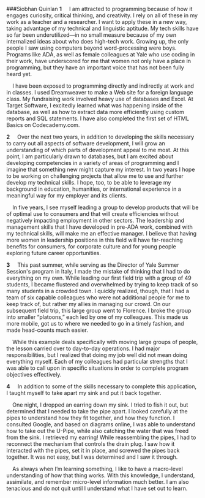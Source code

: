 ###Siobhan Quinlan
**1** &nbsp;&nbsp;&nbsp;&nbsp;I am attracted to programming because of how it engages curiosity, critical thinking, and creativity.
I rely on all of these in my work as a teacher and a researcher. I want to apply these in a new way, taking advantage of my
technical and linguistic aptitude.  My tech skills have so far been underutilized—in no small measure because of my own 
internalized ideas about who does high-tech work.  Growing up, the only people I saw using computers beyond word-processing were
boys. Programs like ADA, as well as female colleagues at Yale who use coding in their work, have underscored for me that women
not only have a place in programming, but they have an important voice that has not been fully heard yet.  

&nbsp;&nbsp;&nbsp;&nbsp;I have been exposed to programming directly and indirectly at work and in classes.  I used Dreamweaver to make a Web site for a
foreign language class.  My fundraising work involved heavy use of databases and Excel.  At Target Software, I excitedly learned
what was happening inside of the database, as well as how to extract data more efficiently using custom reports and SQL
statements.  I have also completed the first set of HTML Basics on Codecademy.com.

**2** &nbsp;&nbsp;&nbsp;&nbsp;Over the next two years, in addition to developing the skills necessary to carry out all aspects
of software development, I will grow an understanding of which parts of development appeal to me most.  At this point, I am
particularly drawn to databases, but I am excited about developing competencies in a variety of areas of programming and I
imagine that something new might capture my interest.  In two years I hope to be working on challenging projects that allow me
to use and further develop my technical skills.  I hope, too, to be able to leverage my background in education, humanities, or
international experience in a meaningful way for my employer and its clients.  	

&nbsp;&nbsp;&nbsp;&nbsp;In five years, I see myself leading a group to develop products that will be of optimal use to consumers
and that will create efficiencies without negatively impacting employment in other sectors.  The leadership and management
skills that I have developed in pre-ADA work, combined with my technical skills, will make me an effective manager.  I believe
that having more women in leadership positions in this field will have far-reaching benefits for consumers, for corporate
culture and for young people exploring future career opportunities.

**3** &nbsp;&nbsp;&nbsp;&nbsp;This past summer, while serving as the Director of Yale Summer Session's program in Italy, I made the
mistake of thinking that I had to do everything on my own.  While leading our first field trip with a group of 49 students, I
became flustered and overwhelmed by trying to keep track of so many students in a crowded town.  I quickly realized, though,
that I had
a team of six capable colleagues who were not additional people for me to keep track of, but rather my allies in managing our
crowd.  On our subsequent field trip, this large group went to Florence.  I broke the group into smaller “platoons,” each led by
one of my colleagues.  This made us more mobile, got us to where we needed to go in a timely fashion, and made head-counts much
easier.

&nbsp;&nbsp;&nbsp;&nbsp;While this example deals specifically with moving large groups of people, the lesson carried over to day-to-day 
operations.  I had major responsibilities, but I realized that doing my job well did not mean doing everything myself.  Each of
my colleagues had particular strengths that I was able to call upon in specific situations in order to complete program
objectives effectively.

**4** &nbsp;&nbsp;&nbsp;&nbsp;In addition to some of the skills necessary to complete this application, I taught myself to take apart 
my sink and put it back together.

&nbsp;&nbsp;&nbsp;&nbsp;One night, I dropped an earring down my sink.  I tried to fish it out, but determined that I
needed to take the pipe apart.  I looked carefully at the pipes to understand how they fit together, and how they function.  I
consulted Google, and based on diagrams online, I was able to understand how to take out the U-Pipe, while also catching the water
that was freed from the sink.  I retrieved my earring!  While reassembling the pipes, I had to reconnect the mechanism that
controls the drain plug.  I saw how it interacted with the pipes, set it in place, and screwed the pipes back together.  It was
not easy, but I was determined and I saw it through. 

&nbsp;&nbsp;&nbsp;&nbsp;As always when I’m learning something, I like to have a macro-level understanding of how that thing 
works.  With this knowledge, I understand, assimilate, and remember micro-level information much better.  I am also tenacious 
and do not quit until I understand what I have set out to learn.
